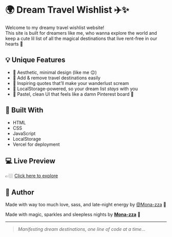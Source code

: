 
# 🌍 Dream Travel Wishlist ✈️✨
Welcome to my dreamy travel wishlist website!  
This site is built for dreamers like me, who wanna explore the world and keep a cute lil list of all the magical destinations that live rent-free in our hearts 💖

## 💡 Unique Features

- 🧳 Aesthetic, minimal design (like me 😌)
- 📌 Add & remove travel destinations easily
- 💬 Inspiring quotes that’ll make your wanderlust scream
- 🧠 LocalStorage-powered, so your dream list *stays* with you
- 🎨 Pastel, clean UI that feels like a damn Pinterest board 🧸

## 🧪 Built With

- HTML
- CSS
- JavaScript
- LocalStorage
- Vercel for deployment

## 💻 Live Preview

👉🏼 [Click here to explore](https://dream-travel-wishlist-7i3l.vercel.app/)

## 🫶 Author

Made with way too much love, sass, and late-night energy by [@Mona-zza](https://github.com/Mona-zza) 🖤


Made with magic, sparkles and sleepless nights by **[Mona-zza](https://github.com/mona-zza)** 🖤

---

> *Manifesting dream destinations, one line of code at a time...*
